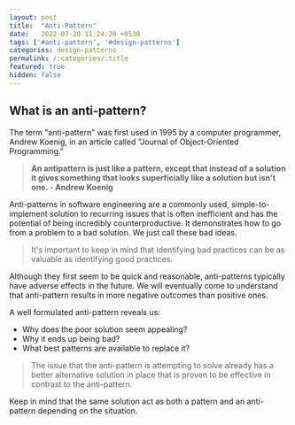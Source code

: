 ```yaml
---
layout: post
title:  "Anti-Pattern"
date:   2022-07-20 11:24:20 +0530
tags: ['#anti-pattern', '#design-patterns']
categories: design-patterns
permalink: /:categories/:title
featured: true
hidden: false
---
```

## What is an anti-pattern?
The term "anti-pattern" was first used in 1995 by a computer programmer, Andrew Koenig, in an article called "Journal of Object-Oriented Programming."

> **An antipattern is just like a pattern, except that instead of a solution it gives something that looks superficially like a solution but isn't one. - Andrew Koenig**

Anti-patterns in software engineering are a commonly used, simple-to-implement solution to recurring issues that is often inefficient and has the potential of being incredibly counterproductive. It demonstrates how to go from a problem to a bad solution. We just call these bad ideas.

> It's important to keep in mind that identifying bad practices can be as valuable as identifying good practices.

Although they first seem to be quick and reasonable, anti-patterns typically have adverse effects in the future. We will eventually come to understand that anti-pattern results in more negative outcomes than positive ones.

A well formulated anti-pattern reveals us:

- Why does the poor solution seem appealing?
- Why it ends up being bad?
- What best patterns are available to replace it?

> The issue that the anti-pattern is attempting to solve already has a better alternative solution in place that is proven to be effective in contrast to the anti-pattern.

Keep in mind that the same solution act as both a pattern and an anti-pattern depending on the situation.